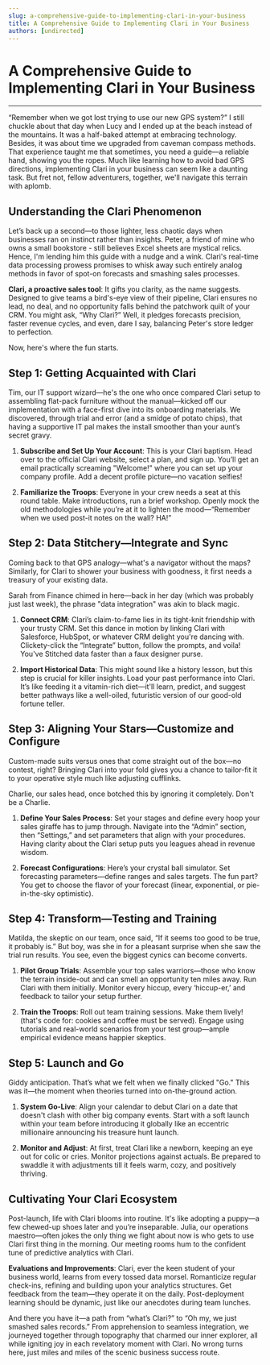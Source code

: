 ```yaml
---
slug: a-comprehensive-guide-to-implementing-clari-in-your-business
title: A Comprehensive Guide to Implementing Clari in Your Business
authors: [undirected]
---
```



# A Comprehensive Guide to Implementing Clari in Your Business

---

“Remember when we got lost trying to use our new GPS system?” I still chuckle about that day when Lucy and I ended up at the beach instead of the mountains. It was a half-baked attempt at embracing technology. Besides, it was about time we upgraded from caveman compass methods. That experience taught me that sometimes, you need a guide—a reliable hand, showing you the ropes. Much like learning how to avoid bad GPS directions, implementing Clari in your business can seem like a daunting task. But fret not, fellow adventurers, together, we'll navigate this terrain with aplomb.

## Understanding the Clari Phenomenon

Let’s back up a second—to those lighter, less chaotic days when businesses ran on instinct rather than insights. Peter, a friend of mine who owns a small bookstore - still believes Excel sheets are mystical relics. Hence, I'm lending him this guide with a nudge and a wink. Clari's real-time data processing prowess promises to whisk away such entirely analog methods in favor of spot-on forecasts and smashing sales processes.

**Clari, a proactive sales tool**: It gifts you clarity, as the name suggests. Designed to give teams a bird's-eye view of their pipeline, Clari ensures no lead, no deal, and no opportunity falls behind the patchwork quilt of your CRM. You might ask, “Why Clari?” Well, it pledges forecasts precision, faster revenue cycles, and even, dare I say, balancing Peter's store ledger to perfection.

Now, here's where the fun starts. 

## Step 1: Getting Acquainted with Clari

Tim, our IT support wizard—he's the one who once compared Clari setup to assembling flat-pack furniture without the manual—kicked off our implementation with a face-first dive into its onboarding materials. We discovered, through trial and error (and a smidge of potato chips), that having a supportive IT pal makes the install smoother than your aunt’s secret gravy.

1. **Subscribe and Set Up Your Account**: This is your Clari baptism. Head over to the official Clari website, select a plan, and sign up. You’ll get an email practically screaming "Welcome!" where you can set up your company profile. Add a decent profile picture—no vacation selfies!

2. **Familiarize the Troops**: Everyone in your crew needs a seat at this round table. Make introductions, run a brief workshop. Openly mock the old methodologies while you’re at it to lighten the mood—“Remember when we used post-it notes on the wall? HA!”

## Step 2: Data Stitchery—Integrate and Sync

Coming back to that GPS analogy—what's a navigator without the maps? Similarly, for Clari to shower your business with goodness, it first needs a treasury of your existing data. 

Sarah from Finance chimed in here—back in her day (which was probably just last week), the phrase "data integration" was akin to black magic. 

1. **Connect CRM**: Clari’s claim-to-fame lies in its tight-knit friendship with your trusty CRM. Set this dance in motion by linking Clari with Salesforce, HubSpot, or whatever CRM delight you're dancing with. Clickety-click the “Integrate” button, follow the prompts, and voila! You've Stitched data faster than a faux designer purse.

2. **Import Historical Data**: This might sound like a history lesson, but this step is crucial for killer insights. Load your past performance into Clari. It’s like feeding it a vitamin-rich diet—it'll learn, predict, and suggest better pathways like a well-oiled, futuristic version of our good-old fortune teller.

## Step 3: Aligning Your Stars—Customize and Configure

Custom-made suits versus ones that come straight out of the box—no contest, right? Bringing Clari into your fold gives you a chance to tailor-fit it to your operative style much like adjusting cufflinks.

Charlie, our sales head, once botched this by ignoring it completely. Don't be a Charlie.

1. **Define Your Sales Process**: Set your stages and define every hoop your sales giraffe has to jump through. Navigate into the “Admin” section, then “Settings,” and set parameters that align with your procedures. Having clarity about the Clari setup puts you leagues ahead in revenue wisdom.

2. **Forecast Configurations**: Here’s your crystal ball simulator. Set forecasting parameters—define ranges and sales targets. The fun part? You get to choose the flavor of your forecast (linear, exponential, or pie-in-the-sky optimistic).

## Step 4: Transform—Testing and Training

Matilda, the skeptic on our team, once said, “If it seems too good to be true, it probably is.” But boy, was she in for a pleasant surprise when she saw the trial run results. You see, even the biggest cynics can become converts.

1. **Pilot Group Trials**: Assemble your top sales warriors—those who know the terrain inside-out and can smell an opportunity ten miles away. Run Clari with them initially. Monitor every hiccup, every ‘hiccup-er,’ and feedback to tailor your setup further.

2. **Train the Troops**: Roll out team training sessions. Make them lively! (that's code for: cookies and coffee must be served). Engage using tutorials and real-world scenarios from your test group—ample empirical evidence means happier skeptics.

## Step 5: Launch and Go

Giddy anticipation. That’s what we felt when we finally clicked "Go." This was it—the moment when theories turned into on-the-ground action.

1. **System Go-Live**: Align your calendar to debut Clari on a date that doesn't clash with other big company events. Start with a soft launch within your team before introducing it globally like an eccentric millionaire announcing his treasure hunt launch.

2. **Monitor and Adjust**: At first, treat Clari like a newborn, keeping an eye out for colic or cries. Monitor projections against actuals. Be prepared to swaddle it with adjustments till it feels warm, cozy, and positively thriving.

## Cultivating Your Clari Ecosystem

Post-launch, life with Clari blooms into routine. It's like adopting a puppy—a few chewed-up shoes later and you’re inseparable. Julia, our operations maestro—often jokes the only thing we fight about now is who gets to use Clari first thing in the morning. Our meeting rooms hum to the confident tune of predictive analytics with Clari.

**Evaluations and Improvements**: Clari, ever the keen student of your business world, learns from every tossed data morsel. Romanticize regular check-ins, refining and building upon your analytics structures. Get feedback from the team—they operate it on the daily. Post-deployment learning should be dynamic, just like our anecdotes during team lunches.

And there you have it—a path from “what’s Clari?” to “Oh my, we just smashed sales records.” From apprehension to seamless integration, we journeyed together through topography that charmed our inner explorer, all while igniting joy in each revelatory moment with Clari. No wrong turns here, just miles and miles of the scenic business success route.